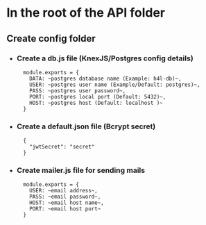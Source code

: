 # In the root of the API folder 
## Create config folder
  - ### Create a db.js file (KnexJS/Postgres config details)
    ```
      module.exports = { 
        DATA: ~postgres database name (Example: h4l-db)~,
        USER: ~postgres user name (Example/Default: postgres)~,
        PASS: ~postgres user password~,
        PORT: ~postgres local port (Default: 5432)~,
        HOST: ~postgres host (Default: localhost )~
      }
    ```
  - ### Create a default.json file (Bcrypt secret)
    ```
      {
        "jwtSecret": "secret"
      }
    ```
  - ### Create mailer.js file for sending mails
    ```
      module.exports = {
        USER: ~email address~,
        PASS: ~email password~,
        HOST: ~email host name~,
        PORT: ~email host port~
      }
    ```